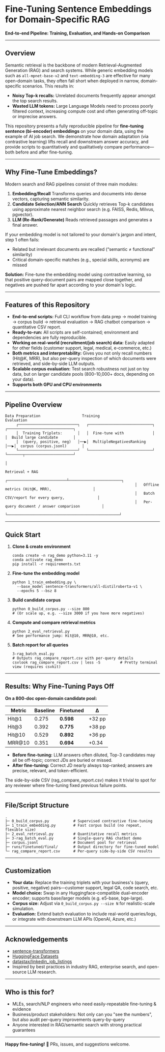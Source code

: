 # Fine-Tuning Sentence Embeddings for Domain-Specific RAG

**End-to-end Pipeline: Training, Evaluation, and Hands-on Comparison**

------

## Overview

Semantic retrieval is the backbone of modern Retrieval-Augmented Generation (RAG) and search systems. While generic embedding models such as `all-mpnet-base-v2` and `text-embedding-3` are effective for many open-domain tasks, they often fall short when deployed in narrow, domain-specific scenarios. This results in:

- **Noisy Top-k recalls:** Unrelated documents frequently appear amongst the top search results.
- **Wasted LLM tokens:** Large Language Models need to process poorly filtered context, increasing compute cost and often generating off-topic or imprecise answers.

This repository presents a fully reproducible pipeline for **fine-tuning sentence (bi-encoder) embeddings** on your domain data, using the example of AI job search. We demonstrate how domain adaptation (via contrastive learning) lifts recall and downstream answer accuracy, and provide scripts to quantitatively and qualitatively compare performance—both before and after fine-tuning.

------

## Why Fine-Tune Embeddings?

Modern search and RAG pipelines consist of three main modules:

1. **Embedding/Recall**
   Transforms queries and documents into dense vectors, capturing semantic similarity.
2. **Candidate Selection/ANN Search**
   Quickly retrieves Top-k candidates using approximate nearest neighbor search (e.g. FAISS, Redis, Milvus, pgvector).
3. **LLM (Re-Rank/Generate)**
   Reads retrieved passages and generates a final answer.

If your embedding model is not tailored to your domain's jargon and intent, step 1 often fails:

- Related but irrelevant documents are recalled (“semantic ≠ functional” similarity)
- Critical domain-specific matches (e.g., special skills, acronyms) are missed

**Solution:**
Fine-tune the embedding model using contrastive learning, so that positive query-document pairs are mapped close together, and negatives are pushed far apart according to your domain's logic.

------

## Features of this Repository

- **End-to-end scripts:** Full CLI workflow from data prep → model training → corpus build → retrieval evaluation → RAG chatbot comparison → quantitative CSV report.
- **Ready-to-run:** All scripts are self-contained; environment and dependencies are fully reproducible.
- **Working on real-world (recruitment/job search) data:** Easily adapted for other fields (customer support, legal, medical, e-commerce, etc.)
- **Both metrics and interpretability:** Gives you not only recall numbers (Hit@K, MRR), but also per-query inspection of which documents were retrieved, and side-by-side LLM outputs.
- **Scalable corpus evaluation:** Test search robustness not just on toy data, but on larger candidate pools (800–10,000+ docs, depending on your data).
- **Supports both GPU and CPU environments**

------

## Pipeline Overview

```
Data Preparation                   Training                         Evaluation
     ┌───────────────────────────┐   ┌─────────────────────────────┐   ┌──────────────────────────────┐
     │  Training Triplets:       │   │  Fine-tune with             │   │  Build large candidate       │
     │  (query, positive, neg)   │──▶│  MultipleNegativesRanking   │──▶│  corpus (corpus.jsonl)       │
     └───────────────────────────┘   └─────────────────────────────┘   └───────┬──────────────────────┘
                                                                                        │
                                                                                    Retrieval + RAG
                                                           ┌───────────────────────────┴────────────────────────┐
                                                           │   Offline metrics (Hit@K, MRR),                   │
                                                           │   Batch CSV/report for every query,               │
                                                           │   Per-query document / answer comparison          │
                                                           └───────────────────────────────────────────────────┘
```



------

## Quick Start

1. **Clone & create environment**

   ```
   conda create -n rag_demo python=3.11 -y
   conda activate rag_demo
   pip install -r requirements.txt
   ```

   

2. **Fine-tune the embedding model**

   ```
   python 1_train_embedding.py \
     --base_model sentence-transformers/all-distilroberta-v1 \
     --epochs 5 --bsz 8
   ```

   

3. **Build candidate corpus**

   ```
   python 0_build_corpus.py --size 800
   # (Or scale up, e.g. --size 3000 if you have more negatives)
   ```

   

4. **Compute and compare retrieval metrics**

   ```
   python 2_eval_retrieval.py
   # See performance jump: Hit@10, MRR@10, etc.
   ```

   

5. **Batch report for all queries**

   ```
   3-rag_batch_eval.py
   # Outputs rag_compare_report.csv with per-query details
   csvlook rag_compare_report.csv | less -S         # Pretty terminal view (requires csvkit)
   ```

   

------

## Results: Why Fine-Tuning Pays Off

**On a 800-doc open-domain candidate pool:**

| Metric | Baseline | Finetuned | Δ      |
| ------ | -------- | --------- | ------ |
| Hit@1  | 0.275    | **0.598** | +32 pp |
| Hit@3  | 0.392    | **0.775** | +38 pp |
| Hit@10 | 0.529    | **0.892** | +36 pp |
| MRR@10 | 0.351    | **0.694** | +0.34  |

- **Before fine-tuning:** LLM answers often diluted, Top-3 candidates may all be off-topic; correct JDs are buried or missed.
- **After fine-tuning:** Correct JD nearly always top-ranked; answers are precise, relevant, and token-efficient.

The side-by-side CSV (rag_compare_report.csv) makes it trivial to spot for any reviewer where fine-tuning fixed previous failure points.

------

## File/Script Structure

```
.
├─ 0_build_corpus.py           # Supervised contrastive fine-tuning
├─ 1_train_embedding.py        # Fast corpus build (no repeat, flexible size)
├─ 2_eval_retrieval.py         # Quantitative recall metrics
├─ 3-rag_batch_eval.py         # Single-query RAG chatbot demo
├─ corpus.jsonl                # Document pool for retrieval
├─ runs/finetuned/final/       # Output directory for fine-tuned model
└─ rag_compare_report.csv      # Per-query side-by-side CSV results
```



------

## Customization

- **Your data:**
  Replace the training triplets with your business's (query, positive, negative) pairs—customer support, legal QA, code search, etc.
- **Model choice:**
  Swap in any Huggingface-compatible dual-encoder encoder; supports base/larger models (e.g. e5-base, bge-large).
- **Corpus size:**
  Adjust via `0_build_corpus.py --size N` for realistic-scale simulation.
- **Evaluation:**
  Extend batch evaluation to include real-world queries/logs, or integrate with downstream LLM APIs (OpenAI, Azure, etc.)

------

## Acknowledgements

- [sentence-transformers](https://www.sbert.net/)
- [HuggingFace Datasets](https://huggingface.co/datasets)
- [datastax/linkedin_job_listings](https://huggingface.co/datasets/datastax/linkedin_job_listings)
- Inspired by best practices in industry RAG, enterprise search, and open-source LLM research.

------

## Who is this for?

- MLEs, search/NLP engineers who need easily-repeatable fine-tuning & evidence
- Business/product stakeholders: Not only can you "see the numbers", but also audit per-query improvements query-by-query
- Anyone interested in RAG/semantic search with strong practical guarantees

------

**Happy fine-tuning!** 🚀
PRs, issues, and suggestions welcome.